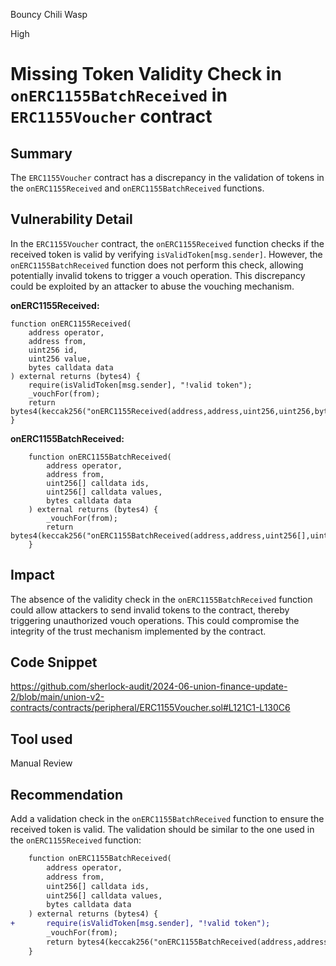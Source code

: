 Bouncy Chili Wasp

High

# Missing Token Validity Check in `onERC1155BatchReceived` in `ERC1155Voucher` contract

## Summary

The `ERC1155Voucher` contract has a discrepancy in the validation of tokens in the `onERC1155Received` and `onERC1155BatchReceived` functions.

## Vulnerability Detail

In the `ERC1155Voucher` contract, the `onERC1155Received` function checks if the received token is valid by verifying `isValidToken[msg.sender]`. However, the `onERC1155BatchReceived` function does not perform this check, allowing potentially invalid tokens to trigger a vouch operation. This discrepancy could be exploited by an attacker to abuse the vouching mechanism.

**onERC1155Received:**
```solidity
function onERC1155Received(
    address operator,
    address from,
    uint256 id,
    uint256 value,
    bytes calldata data
) external returns (bytes4) {
    require(isValidToken[msg.sender], "!valid token");
    _vouchFor(from);
    return bytes4(keccak256("onERC1155Received(address,address,uint256,uint256,bytes)"));
}
```

**onERC1155BatchReceived:**

```solidity
    function onERC1155BatchReceived(
        address operator,
        address from,
        uint256[] calldata ids,
        uint256[] calldata values,
        bytes calldata data
    ) external returns (bytes4) {
        _vouchFor(from);
        return bytes4(keccak256("onERC1155BatchReceived(address,address,uint256[],uint256[],bytes)"));
    }
```

## Impact

The absence of the validity check in the `onERC1155BatchReceived` function could allow attackers to send invalid tokens to the contract, thereby triggering unauthorized vouch operations. This could compromise the integrity of the trust mechanism implemented by the contract.

## Code Snippet
https://github.com/sherlock-audit/2024-06-union-finance-update-2/blob/main/union-v2-contracts/contracts/peripheral/ERC1155Voucher.sol#L121C1-L130C6

## Tool used
Manual Review

## Recommendation
Add a validation check in the `onERC1155BatchReceived` function to ensure the received token is valid. The validation should be similar to the one used in the `onERC1155Received` function:

```diff
    function onERC1155BatchReceived(
        address operator,
        address from,
        uint256[] calldata ids,
        uint256[] calldata values,
        bytes calldata data
    ) external returns (bytes4) {
+       require(isValidToken[msg.sender], "!valid token");
        _vouchFor(from);
        return bytes4(keccak256("onERC1155BatchReceived(address,address,uint256[],uint256[],bytes)"));
    }
```